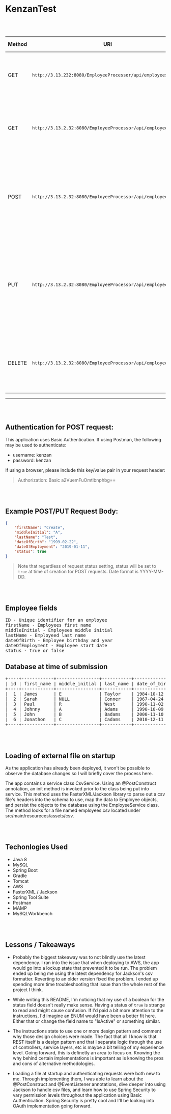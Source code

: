 # KenzanTest

<br/><br/>

| Method | URI | Description | Requires Body | Requires Auth |
| ----------- | ----------- | ----------- | ----------- | ----------- |
| GET | `http://3.13.232:8080/EmployeeProcessor/api/employees`| Retrieves full list employees, excluding those marked as inactive | `false` | `false` | 
| GET | `http://3.13.2.32:8080/EmployeeProcessor/api/employees/{id}` | Retrieves an employee with specified id or returns 404 if inactive or not found | `false` | `false` |
| POST | `http://3.13.2.32:8080/EmployeeProcessor/api/employees` | Creates new employee. Must contain a first and last name at minimum. Defaults status to active | `true` | `false` |
| PUT | `http://3.13.2.32:8080/EmployeeProcessor/api/employees/{id}` | Updates employee with specified id. Must contain a first and last name at minimum. Fields not specified in body of request will be nulled | `true` | `false` |
| DELETE | `http://3.13.2.32:8080/EmployeeProcessor/api/employees/{id}` | Returns a 204 if the employee is set inactive or 404 if there is no employee  with the specified id | `false` | `true` |

---

<br/><br/>

## Authentication for POST request:
This application uses Basic Authentication. If using Postman, the following may be used to authenticate:

- username: kenzan
- password: kenzan

If using a browser, please include this key/value pair in your request header:
> Authorization: Basic a2VuemFuOmtlbnphbg==

<br/><br/>

## Example POST/PUT Request Body:
```json
{
    "firstName": "Create",
    "middleInitial": "A",
    "lastName": "Test",
    "dateOfBirth": "1999-02-22",
    "dateOfEmployment": "2019-01-11",
    "status": true
}
```

> Note that regardless of request status setting, status will be set to ```true``` at time of creation for POST requests. Date format is YYYY-MM-DD.

<br/><br/>

Employee fields
---
<pre>
ID - Unique identifier for an employee
firstName - Employees first name
middleInitial - Employees middle initial
lastName - Employeed last name
dateOfBirth - Employee birthday and year
dateOfEmployment - Employee start date
status - true or false
</pre>

## Database at time of submission
<pre>
+----+------------+----------------+-----------+---------------+--------------------+--------+
| id | first_name | middle_initial | last_name | date_of_birth | date_of_employment | status |
+----+------------+----------------+-----------+---------------+--------------------+--------+
|  1 | James      | E              | Taylor    | 1984-10-12    | 2015-01-30         |      0 |
|  2 | Sarah      | NULL           | Conner    | 1967-04-24    | 2018-04-13         |      1 |
|  3 | Paul       | R              | West      | 1990-11-02    | 2019-06-12         |      0 |
|  4 | Johnny     | A              | Adams     | 1990-10-09    | 2018-12-31         |      1 |
|  5 | John       | B              | Badams    | 2000-11-10    | 2018-02-01         |      1 |
|  6 | Jonathon   | C              | Cadams    | 2010-12-11    | 2017-03-02         |      1 |
+----+------------+----------------+-----------+---------------+--------------------+--------+
</pre>


<br/><br/>

## Loading of external file on startup

As the application has already been deployed, it won't be possible to observe the database changes so I will briefly cover the process here.

The app contains a service class CsvService. Using an @PostConstruct annotation, an init method is invoked prior to the class being put into service. This method uses the FasterXML/Jackson library to parse out a csv file's headers into the schema to use, map the data to Employee objects, and persist the objects to the database using the EmployeeService class. The method looks for a file named employees.csv located under src/main/resoureces/assets/csv.

<br/><br/>

## Techonlogies Used

- Java 8
- MySQL
- Spring Boot
- Gradle
- Tomcat
- AWS
- FasterXML / Jackson
- Spring Tool Suite
- Postman
- MAMP
- MySQLWorkbench

<br/><br/>

## Lessons / Takeaways

- Probably the biggest takeaway was to not blindly use the latest dependency. I ran into the issue that when deploying to AWS, the app would go into a lockup state that prevented it to be run. The problem ended up being me using the latest dependency for Jackson's csv formatter. Reverting to an older version fixed the problem. I ended up spending more time troubleshooting that issue than the whole rest of the project I think. 

- While writing this README, I'm noticing that my use of a boolean for the status field doesn't really make sense. Having a status of `true` is strange to read and might cause confusion. If I'd paid a bit more attention to the instructions, I'd imagine an ENUM would have been a better fit here. Either that or change the field name to "IsActive" or something similar.

- The instructions state to use one or more design pattern and comment why those design choices were made. The fact that all I know is that REST itself is a design pattern and that I separate logic through the use of controllers, service layers, etc is maybe a bit telling of my experience level. Going forward, this is definetly an area to focus on. Knowing the why behind certain implementations is important as is knowing the pros and cons of alternative methodologies.

- Loading a file at startup and authenticating requests were both new to me. Through implementing them, I was able to learn about the @PostConstruct and @EventListener annotations, dive deeper into using Jackson to handle csv files, and learn how to use Spring Security to vary permission levels throughout the application using Basic Authentication. Spring Security is pretty cool and I'll be looking into OAuth implementation going forward.
